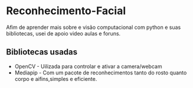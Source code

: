 # Reconhecimento-Facial
Afim de aprender mais sobre e visão computacional com python e suas bibliotecas, usei de apoio video aulas e foruns. 

## Bibliotecas usadas
- OpenCV - Uilizada para controlar e ativar a camera/webcam
- Mediapip - Com um pacote de reconhecimentos tanto do rosto quanto corpo e aifins,simples e eficiente.
